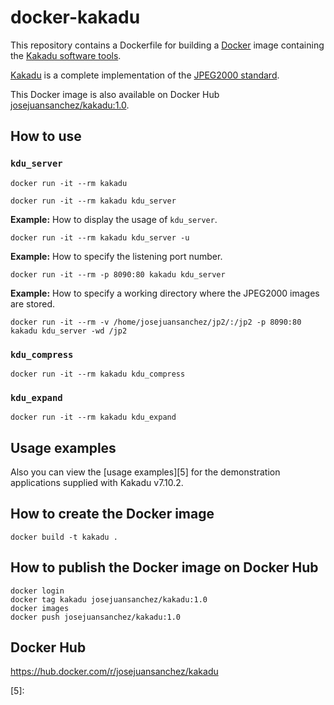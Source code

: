 # docker-kakadu

This repository contains a Dockerfile for building a [Docker][1] image containing the [Kakadu software tools][2].

[Kakadu][2] is a complete implementation of the [JPEG2000 standard][3].

This Docker image is also available on Docker Hub [josejuansanchez/kakadu:1.0][4].

## How to use

### `kdu_server`

```
docker run -it --rm kakadu
```

```
docker run -it --rm kakadu kdu_server
```

**Example:** How to display the usage of `kdu_server`.

```
docker run -it --rm kakadu kdu_server -u
```

**Example:** How to specify the listening port number.

```
docker run -it --rm -p 8090:80 kakadu kdu_server
```

**Example:** How to specify a working directory where the JPEG2000 images are stored.

```
docker run -it --rm -v /home/josejuansanchez/jp2/:/jp2 -p 8090:80 kakadu kdu_server -wd /jp2
```

### `kdu_compress`

```
docker run -it --rm kakadu kdu_compress
```

### `kdu_expand`

```
docker run -it --rm kakadu kdu_expand
```

## Usage examples

Also you can view the [usage examples][5] for the demonstration applications supplied with Kakadu v7.10.2.

## How to create the Docker image

```
docker build -t kakadu .
```

## How to publish the Docker image on Docker Hub

```
docker login
docker tag kakadu josejuansanchez/kakadu:1.0
docker images
docker push josejuansanchez/kakadu:1.0
```

## Docker Hub

https://hub.docker.com/r/josejuansanchez/kakadu

[1]: https://www.docker.com
[2]: http://kakadusoftware.com
[3]: https://jpeg.org/jpeg2000/
[4]: https://hub.docker.com/r/josejuansanchez/kakadu
[5]: 